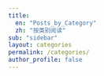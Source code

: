 ```yaml
---
title: 
  en: "Posts_by_Category"
  zh: "按类别阅读"
sub: "sidebar"
layout: categories
permalink: /categories/
author_profile: false
---
```



